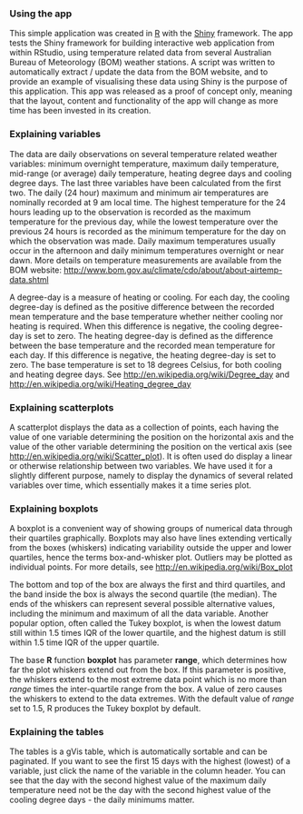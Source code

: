 ### Using the app

This simple application was created in [R](href="http://www.r-project.org) with the
[Shiny](http://www.rstudio.com/shiny) framework. The app tests the Shiny framework for building interactive web application from within RStudio, using temperature related data from several Australian Bureau of Meteorology (BOM) weather stations. A script was written to automatically extract / update the data from the BOM website, and to provide an example of visualising these data using Shiny is the purpose of this application. This app was released as a proof of concept only, meaning that the layout, content and functionality of the app will change as more time has been invested in its creation.   

### Explaining variables

The data are daily observations on several temperature related weather variables: minimum overnight temperature, maximum daily temperature, mid-range (or average) daily temperature, heating degree days and cooling degree days. The last three variables have been calculated from the first two. The daily (24 hour) maximum and minimum air temperatures are nominally recorded at 9 am local time. The highest temperature for the 24 hours leading up to the observation is recorded as the maximum temperature for the previous day, while the lowest temperature over the previous 24 hours is recorded as the minimum temperature for the day on which the observation was made. Daily maximum temperatures usually occur in the afternoon and daily minimum temperatures overnight or near dawn. More details on temperature measurements are available from the BOM website: <http://www.bom.gov.au/climate/cdo/about/about-airtemp-data.shtml>

A degree-day is a measure of heating or cooling. For each day, the cooling degree-day is defined as the positive difference between the recorded mean temperature and the base temperature whether neither cooling nor heating is required. When this difference is negative, the cooling degree-day is set to zero. The heating degree-day is defined as the difference between the base temperature and the recorded mean temperature for each day. If this difference is negative, the heating degree-day is set to zero. The base temperature is set to 18 degrees Celsius, for both cooling and heating degree days. See <http://en.wikipedia.org/wiki/Degree_day> and <http://en.wikipedia.org/wiki/Heating_degree_day>

### Explaining scatterplots

A scatterplot displays the data as a collection of points, each having the value of one variable determining the position on the horizontal axis and the value of the other variable determining the position on the vertical axis (see <http://en.wikipedia.org/wiki/Scatter_plot>). It is often used do display a linear or otherwise relationship between two variables. We have used it for a slightly different purpose, namely to display the dynamics of several related variables over time, which essentially makes it a time series plot. 

### Explaining boxplots

A boxplot is a convenient way of showing groups of numerical data through their quartiles graphically. Boxplots may also have lines extending vertically from the boxes (whiskers) indicating variability outside the upper and lower quartiles, hence the terms box-and-whisker plot. Outliers may be plotted as individual points. For more details, see <http://en.wikipedia.org/wiki/Box_plot>

The bottom and top of the box are always the first and third quartiles, and the band inside the box is always the second quartile (the median). The ends of the whiskers can represent several possible alternative values, including the minimum and maximum of all the data variable. Another popular option, often called the Tukey boxplot, is when the lowest datum still within 1.5 times IQR of the lower quartile, and the highest datum is still within 1.5 time IQR of the upper quartile. 

The base **R** function **boxplot** has parameter **range**, which determines how far the plot whiskers extend out from the box. If this parameter is positive, the whiskers extend to the most extreme data point which is no more than *range* times the inter-quartile range from the box. A value of zero causes the whiskers to extend to the data extremes. With the default value of *range* set to 1.5, R produces the Tukey boxplot by default.

### Explaining the tables
The tables is a gVis table, which is automatically sortable and can be paginated. If you want to see the first 15 days with the highest (lowest) of a variable, just click the name of the variable in the column header. You can see that the day with the second highest value of the maximum daily temperature need not be the day with the second highest value of the cooling degree days - the daily minimums matter. 

